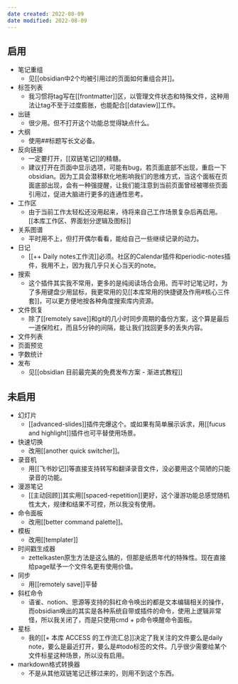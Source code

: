 ```yaml
---
date created: 2022-08-09
date modified: 2022-08-09
---
```


## 启用

- 笔记重组
	- 见[[obsidian中2个均被引用过的页面如何重组合并]]。
- 标签列表
	- 我习惯将tag写在[[frontmatter]]区，以管理文件状态和特殊文件，这种用法让tag不至于过度膨胀，也能配合[[dataview]]工作。
- 出链
	- 很少用。但不打开这个功能总觉得缺点什么。
- 大纲
	- 使用##标题写长文必备。
- 反向链接
	- 一定要打开，[[双链笔记]]的精髓。
	- 建议打开在页面中显示选项，可能有bug，若页面底部不出现，重启一下obsidian。因为工具会潜移默化地影响我们的思维方式，当这个面板在页面底部出现，会有一种强提醒，让我们能注意到当前页面曾经被哪些页面引用过，促进大脑进行更多的连通性思考。
- 工作区
	- 由于当前工作太轻松还没用起来，待将来自己工作场景复杂后再启用。[[本库工作区、界面划分逻辑及图标]]
- 关系图谱
	- 平时用不上，但打开偶尔看看，能给自己一些继续记录的动力。
- 日记
	- [[++ Daily notes工作流]]必须。社区的Calendar插件和periodic-notes插件，我用不上，因为我几乎只关心当天的note。
- 搜索
	- 这个插件其实我不常用，更多的是纯阅读场合会用。而平时记笔记时，为了多用键盘少用鼠标，我更常用的见[[本库常用的快捷键及作用#核心三件套]]，可以更方便地按各种角度搜索库内资源。
- 文件恢复
	- 除了[[remotely save]]和git的几小时同步周期的备份方案，这个算是最后一道保险杠，而且5分钟的间隔，能让我们找回更多的丢失内容。
- 文件列表
- 页面预览
- 字数统计
- 发布
	- 见[[obsidian 目前最完美的免费发布方案 - 渐进式教程]]

## 未启用

- 幻灯片
	- [[advanced-slides]]插件完爆这个。或如果有简单展示诉求，用[[fucus and highlight]]插件也可平替使用场景。
- 快速切换
	- 改用[[another quick switcher]]。
- 录音机
	- 用[[飞书妙记]]等直接支持转写和翻译录音文件，没必要用这个简陋的只能录音的功能。
- 漫游笔记
	- [[主动回顾]]其实用[[spaced-repetition]]更好，这个漫游功能总感觉随机性太大，规律和结果不可控，所以我没有使用。
- 命令面板
	- 改用[[better command palette]]。
- 模板
	- 改用[[templater]]
- 时间戳生成器
	- zettelkasten原生方法是这么搞的，但那是纸质年代的特殊性。现在直接给page赋予一个文件名更有使用价值。
- 同步
	- 用[[remotely save]]平替
- 斜杠命令
	- 语雀、notion、思源等支持的斜杠命令唤出的都是文本编辑相关的操作，而obsidian唤出的其实是各种系统自带或插件的命令，使用上逻辑非常怪，所以我关闭了，而是只使用cmd + p命令唤醒命令面板。
- 星标
	- 我的[[+ 本库 ACCESS 的工作流汇总]]决定了我关注的文件要么是daily note，要么是最近打开，要么是#todo标签的文件。几乎很少需要给某个文件标星这种场景，所以没有启用。
- markdown格式转换器
	- 不是从其他双链笔记迁移过来的，则用不到这个东西。

